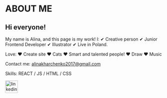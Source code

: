 # ABOUT ME

## Hi everyone!
My name is Alina, and this page is my work!
I:
✔ Creative person 
✔ Junior Frontend Developer
✔ Illustrator
✔ Live in Poland.

Love:
♥ Create site
♥ Cats
♥ Smart and talented people!
♥ Draw
♥ Music

Contact me: alinakharchenko2017@gmail.com






Skills: REACT / JS / HTML / CSS

[<img src='https://cdn.jsdelivr.net/npm/simple-icons@3.0.1/icons/linkedin.svg' alt='linkedin' height='40'>](https://www.linkedin.com/in/https://www.linkedin.com/in/alina-kharchenko-450329169//)  




